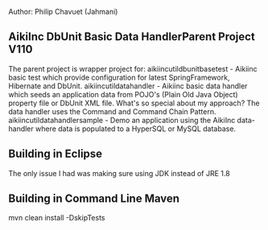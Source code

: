 Author: Philip Chavuet (Jahmani)

AikiInc DbUnit Basic Data HandlerParent Project V110
--------------------------------------------------------
The parent project is wrapper project for:
aikiincutildbunitbasetest - Aikiinc basic test which provide configuration for latest SpringFramework, Hibernate and DbUnit.
aikiincutildatahandler - Aikiinc basic data handler which seeds an application data from POJO's (Plain Old Java Object) property file or DbUnit XML file.
                         What's so special about my approach? The data handler uses the Command and Command Chain Pattern.
aikiincutildatahandlersample - Demo an application using the AikiInc data-handler where data is populated to a HyperSQL or MySQL database.


Building in Eclipse
-----------------------------------------------
The only issue I had was making sure using JDK instead of JRE 1.8


Building in Command Line Maven
-----------------------------------------------
mvn clean install -DskipTests
